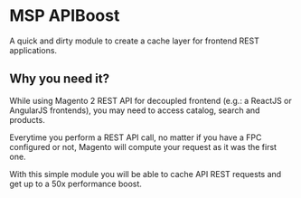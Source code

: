 # MSP APIBoost

A quick and dirty module to create a cache layer for frontend REST applications.

## Why you need it?

While using Magento 2 REST API for decoupled frontend (e.g.: a ReactJS or AngularJS frontends), you may need to access catalog, search and products.

Everytime you perform a REST API call, no matter if you have a FPC configured or not, Magento will compute your request as it was the first one.

With this simple module you will be able to cache API REST requests and get up to a 50x performance boost.
